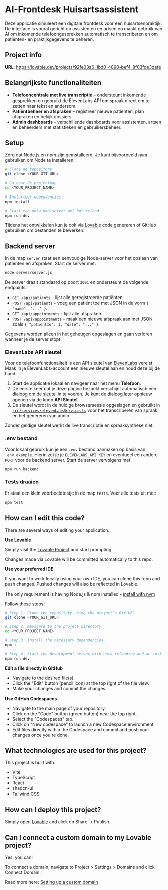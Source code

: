 # AI-Frontdesk Huisartsassistent

Deze applicatie simuleert een digitale frontdesk voor een huisartsenpraktijk. De interface is vooral gericht op assistenten en artsen en maakt gebruik van AI om inkomende telefoongesprekken automatisch te transcriberen en om patiënten- en praktijkgegevens te beheren.

## Project info

**URL**: https://lovable.dev/projects/92fe03a6-1bd0-4890-bef4-8f03fde3defe

## Belangrijkste functionaliteiten

- **Telefooncentrale met live transcriptie** – ondersteunt inkomende gesprekken en gebruikt de ElevenLabs API om spraak direct om te zetten naar tekst en andersom.
- **Patiëntbeheer en afspraken** – registreer nieuwe patiënten, plan afspraken en bekijk dossiers.
- **Admin dashboards** – verschillende dashboards voor assistenten, artsen en beheerders met statistieken en gebruikersbeheer.

## Setup

Zorg dat Node.js en npm zijn geïnstalleerd. Je kunt bijvoorbeeld [nvm](https://github.com/nvm-sh/nvm#installing-and-updating) gebruiken om Node te installeren.

```sh
# Clone de repository
git clone <YOUR_GIT_URL>

# Ga naar de projectmap
cd <YOUR_PROJECT_NAME>

# Installeer dependencies
npm install

# Start een ontwikkelserver met hot reload
npm run dev
```

Tijdens het ontwikkelen kun je ook via [Lovable](https://lovable.dev/projects/92fe03a6-1bd0-4890-bef4-8f03fde3defe) code genereren of GitHub gebruiken om bestanden te bewerken.

## Backend server

In de map `server` staat een eenvoudige Node-server voor het opslaan van patiënten en afspraken. Start de server met:

```sh
node server/server.js
```

De server draait standaard op poort `3001` en ondersteunt de volgende endpoints:

- `GET /api/patients` – lijst alle geregistreerde patiënten.
- `POST /api/patients` – voeg een patiënt toe met JSON in de vorm `{ "name": "..." }`.
- `GET /api/appointments` – lijst alle afspraken.
- `POST /api/appointments` – maak een nieuwe afspraak aan met JSON zoals `{ "patientId": 1, "date": "..." }`.

Gegevens worden alleen in het geheugen opgeslagen en gaan verloren wanneer je de server stopt.

### ElevenLabs API sleutel

Voor de telefoonfunctionaliteit is een API sleutel van [ElevenLabs](https://elevenlabs.io) vereist. Maak in je ElevenLabs-account een nieuwe sleutel aan en houd deze bij de hand.

1. Start de applicatie lokaal en navigeer naar het menu **Telefoon**.
2. De eerste keer dat je deze pagina bezoekt verschijnt automatisch een dialoog om de sleutel in te voeren. Je kunt de dialoog later opnieuw openen via de knop **API Sleutel**.
3. De sleutel wordt in de huidige browsersessie opgeslagen en gebruikt in [`src/services/elevenLabsService.ts`](src/services/elevenLabsService.ts) voor het transcriberen van spraak en het genereren van audio.

Zonder geldige sleutel werkt de live transcriptie en spraaksynthese niet.

### .env bestand

Voor lokaal gebruik kun je een `.env` bestand aanmaken op basis van `.env.example`.
Hierin zet je je `ELEVENLABS_API_KEY` en eventueel een andere `PORT` voor de
backend server. Start de server vervolgens met:

```sh
npm run backend
```

### Tests draaien

Er staat een klein voorbeeldtestje in de map `tests`. Voer alle tests uit met:

```sh
npm test
```

## How can I edit this code?

There are several ways of editing your application.

**Use Lovable**

Simply visit the [Lovable Project](https://lovable.dev/projects/92fe03a6-1bd0-4890-bef4-8f03fde3defe) and start prompting.

Changes made via Lovable will be committed automatically to this repo.

**Use your preferred IDE**

If you want to work locally using your own IDE, you can clone this repo and push changes. Pushed changes will also be reflected in Lovable.

The only requirement is having Node.js & npm installed - [install with nvm](https://github.com/nvm-sh/nvm#installing-and-updating)

Follow these steps:

```sh
# Step 1: Clone the repository using the project's Git URL.
git clone <YOUR_GIT_URL>

# Step 2: Navigate to the project directory.
cd <YOUR_PROJECT_NAME>

# Step 3: Install the necessary dependencies.
npm i

# Step 4: Start the development server with auto-reloading and an instant preview.
npm run dev
```

**Edit a file directly in GitHub**

- Navigate to the desired file(s).
- Click the "Edit" button (pencil icon) at the top right of the file view.
- Make your changes and commit the changes.

**Use GitHub Codespaces**

- Navigate to the main page of your repository.
- Click on the "Code" button (green button) near the top right.
- Select the "Codespaces" tab.
- Click on "New codespace" to launch a new Codespace environment.
- Edit files directly within the Codespace and commit and push your changes once you're done.

## What technologies are used for this project?

This project is built with:

- Vite
- TypeScript
- React
- shadcn-ui
- Tailwind CSS

## How can I deploy this project?

Simply open [Lovable](https://lovable.dev/projects/92fe03a6-1bd0-4890-bef4-8f03fde3defe) and click on Share -> Publish.

## Can I connect a custom domain to my Lovable project?

Yes, you can!

To connect a domain, navigate to Project > Settings > Domains and click Connect Domain.

Read more here: [Setting up a custom domain](https://docs.lovable.dev/tips-tricks/custom-domain#step-by-step-guide)
